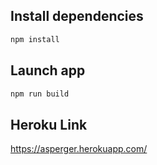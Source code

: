 

## Install dependencies


```bash
npm install
```
## Launch app

```bash
npm run build
```
## Heroku Link 

https://asperger.herokuapp.com/
